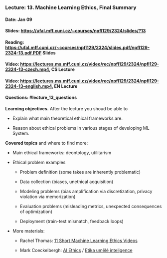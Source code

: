 ### Lecture: 13. Machine Learning Ethics, Final Summary
#### Date: Jan 09
#### Slides: https://ufal.mff.cuni.cz/~courses/npfl129/2324/slides/?13
#### Reading: https://ufal.mff.cuni.cz/~courses/npfl129/2324/slides.pdf/npfl129-2324-13.pdf,PDF Slides
#### Video: https://lectures.ms.mff.cuni.cz/video/rec/npfl129/2324/npfl129-2324-13-czech.mp4, CS Lecture
#### Video: https://lectures.ms.mff.cuni.cz/video/rec/npfl129/2324/npfl129-2324-13-english.mp4, EN Lecture
#### Questions: #lecture_13_questions

**Learning objectives.** After the lecture you shoud be able to

- Explain what main theoretical ethical frameworks are.

- Reason about ethical problems in various stages of developing ML System.

**Covered topics** and where to find more:

- Main ethical frameworks: deontology, utilitarism

- Ethical problem examples

  - Problem definition (some takes are inherently problematic)

  - Data collection (biases, unethical acquisition)

  - Modeling problems (bias amplification via discretization, privacy violation via memorization)

  - Evaluation problems (misleading metrics, unexpected consequences of optimization)

  - Deployment (train-test mismatch, feedback loops)

- More materials:

  - Rachel Thomas: [11 Short Machine Learning Ethics Videos](https://www.youtube.com/playlist?list=PLtmWHNX-gukIU6V33Bc8eP8OD41I4GywR)

  - Mark Coeckelbergh: [AI Ethics](https://mitpress.mit.edu/9780262538190/ai-ethics) / [Etika umělé inteligence](https://www.databazeknih.cz/knihy/etika-umele-inteligence-516976)
